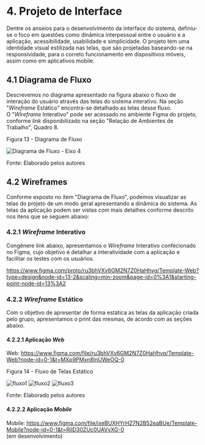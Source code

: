 
# 4. Projeto de Interface

Dentre os anseios para o desenvolvimento da interface do sistema, definiu-se o foco em questões como dinâmica interpessoal entre o usuário e a aplicação, acessibilidade, usabilidade e simplicidade. O projeto tem uma identidade visual estilizada nas telas, que são projetadas baseando-se na responsividade, para o correto funcionamento em dispositivos móveis, assim como em aplicativos mobile.


## 4.1 Diagrama de Fluxo

Descrevemos no diagrama apresentado na figura abaixo o fluxo de interação do usuário através das telas do sistema interativo. Na seção "_Wireframe_ Estático" encontra-se detalhado as telas desse fluxo. O "_Wireframe_ Interativo" pode ser acessado no ambiente Figma do projeto, conforme _link_ disponibilizado na seção "Relação de Ambientes de Trabalho", Quadro 8.

Figura 13 - Diagrama de Fluxo

![Diagrama de Fluxo - Eixo 4](https://user-images.githubusercontent.com/91228798/233252152-7a7c06b0-53e0-49a9-bc4b-e2a7a661217a.PNG)

Fonte: Elaborado pelos autores


## 4.2 Wireframes

Conforme exposto no item "Diagrama de Fluxo", podemos visualizar as telas do projeto de um modo geral apresentando a dinâmica do sistema. As telas da aplicação podem ser vistas com mais detalhes conforme descrito nos itens que se seguem abaixo:

### 4.2.1 _Wireframe_ Interativo

Congênere link abaixo, apresentamos o _Wireframe_ Interativo confecionado no Figma, cujo objetivo é detalhar a interatividade com a aplicação e facilitar os testes com os usuários.

https://www.figma.com/proto/ru3bhVXv6GM2N7Z0HaHhvq/Template-Web?type=design&node-id=13-2&scaling=min-zoom&page-id=0%3A1&starting-point-node-id=13%3A2


### 4.2.2 _Wireframe_ Estático

Com o objetivo de apresentar de forma estática as telas da aplicação criada pelo grupo, apresentamos o print das mesmas, de acordo com as seções abaixo.

#### 4.2.2.1 Aplicação _Web_

Web: https://www.figma.com/file/ru3bhVXv6GM2N7Z0HaHhvq/Template-Web?node-id=0-1&t=MXp9PMxn8InUWeOQ-0
<br> 

Figura 14 - Fluxo de Telas Estático

![fluxo1](https://github.com/ICEI-PUC-Minas-PMV-ADS/pmv-ads-2023-1-e4-proj-infra-t2-vacina-tracker/assets/89549220/4d85641c-2dd8-48c1-a433-ddcd6283d672)
![fluxo2](https://github.com/ICEI-PUC-Minas-PMV-ADS/pmv-ads-2023-1-e4-proj-infra-t2-vacina-tracker/assets/89549220/4831ed31-b41f-4001-8163-98a9ccd8b020)
![fluxo3](https://github.com/ICEI-PUC-Minas-PMV-ADS/pmv-ads-2023-1-e4-proj-infra-t2-vacina-tracker/assets/89549220/08ea87ff-89c2-43a9-b9e9-61c53bf4e7f0)

Fonte: Elaborado pelos autores


#### 4.2.2.2 Aplicação _Mobile_

Mobile: https://www.figma.com/file/ixeBUXHYrHZ7N2B52eaBUe/Template-Mobile?node-id=0-1&t=RjID30ZUc0UAVvXG-0
<br> (em desenvolvimento)
